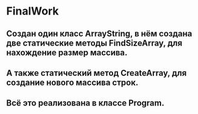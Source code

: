 # FinalWork

## Создан один класс ArrayString, в нём создана две статические методы FindSizeArray, для нахождение размер массива.
## А также статический метод CreateArray, для создание нового массива строк.
## Всё это реализована в классе Program.
